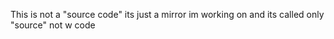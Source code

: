 This is not a "source code" its just a mirror im working on and its called only "source" not w code
